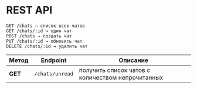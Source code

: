 # REST API

```
GET /chats → список всех чатов
GET /chats/:id → один чат
POST /chats → создать чат
PUT /chats/:id → обновить чат
DELETE /chats/:id → удалить чат
```

| Метод   | Endpoint        | Описание                                          |
| ------- | --------------- | ------------------------------------------------- |
| **GET** | `/chats/unread` | получить список чатов с количеством непрочитанных |
